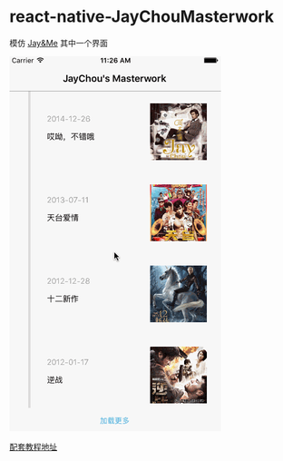 # react-native-JayChouMasterwork

模仿 [Jay&Me](https://itunes.apple.com/cn/app/jay-me/id963658560?mt=8) 其中一个界面

![snapshot](https://github.com/JazysYu/react-native-JayChouMasterwork/blob/master/Snapshots/JayChouMasterworkDemo.gif)

[配套教程地址](http://www.jianshu.com/p/645cdd80445b?utm_campaign=maleskine&utm_content=note&utm_medium=writer_share&utm_source=weibo)